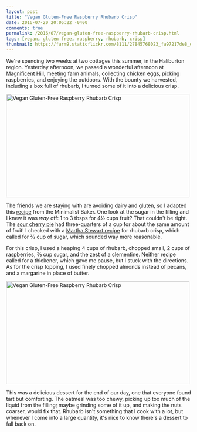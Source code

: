 ```yaml
---
layout: post
title: "Vegan Gluten-Free Raspberry Rhubarb Crisp"
date: 2016-07-20 20:06:22 -0400
comments: true
permalink: /2016/07/vegan-gluten-free-raspberry-rhubarb-crisp.html
tags: [vegan, gluten free, raspberry, rhubarb, crisp]
thumbnail: https://farm9.staticflickr.com/8111/27845768023_fa97217de8_q.jpg
---
```


We're spending two weeks at two cottages this summer, in the
Haliburton region.  Yesterday afternoon, we passed a wonderful
afternoon at [Magnificent
Hill](https://www.facebook.com/Magnificent-Hill-178036108911013/), meeting
farm animals, collecting chicken eggs, picking raspberries, and
enjoying the outdoors. With the bounty we harvested, including a
box full of rhubarb, I turned some of it into a delicious crisp.

<a data-flickr-embed="true"  href="https://www.flickr.com/photos/gnuf/28178589850/in/photostream/" title="Vegan Gluten-Free Raspberry Rhubarb Crisp"><img src="https://c3.staticflickr.com/9/8090/28178589850_6afb865625.jpg" width="500" height="281" alt="Vegan Gluten-Free Raspberry Rhubarb Crisp"></a><script async src="//embedr.flickr.com/assets/client-code.js" charset="utf-8"></script>

The friends we are staying with are avoiding dairy and gluten, so
I adapted this
[recipe](http://minimalistbaker.com/vegan-gluten-free-raspberry-rhubarb-crisp/)
from the Minimalist Baker. One look at the sugar in the filling and
I knew it was _way_ off: 1 to 3 tbsps for 4½ cups fruit? That couldn't
be right. The [sour cherry
pie](/2016/07/sour-cherry-pie-with-almond-crumble.html) had
three-quarters of a cup for about the same amount of fruit! I checked with a [Martha Stewart
recipe](http://www.marthastewart.com/316493/rhubarb-raspberry-crisp) for
rhubarb crisp, which called for ⅔ cup of sugar, which sounded way more reasonable.

For this crisp, I used a heaping 4 cups of rhubarb, chopped small,
2 cups of raspberries, ⅔ cup sugar, and the zest of a clementine. 
Neither recipe called for a thickener, which gave me pause, but I
stuck with the directions. As for the crisp topping, I used finely 
chopped almonds instead of pecans, and a margarine in place of butter.

<a data-flickr-embed="true"  href="https://www.flickr.com/photos/gnuf/27845768023/in/dateposted/" title="Vegan Gluten-Free Raspberry Rhubarb Crisp"><img src="https://c8.staticflickr.com/9/8111/27845768023_fa97217de8.jpg" width="500" height="281" alt="Vegan Gluten-Free Raspberry Rhubarb Crisp"></a><script async src="//embedr.flickr.com/assets/client-code.js" charset="utf-8"></script>

This was a delicious dessert for the end of our day, one that everyone
found tart but comforting. The oatmeal was too chewy, picking up too
much of the liquid from the filling; maybe grinding some of it up, and 
making the nuts coarser, would fix that. Rhubarb isn't something
that I cook with a lot, but whenever I come into a large quantity,
it's nice to know there's a dessert to fall back on.
